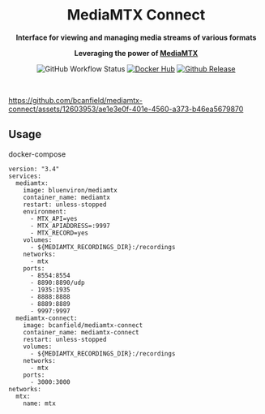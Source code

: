 <div align="center">
  <h1 align="center">
  MediaMTX Connect
</h1>
  
  <strong>Interface for viewing and managing media streams of various formats </strong>
  
  <strong>Leveraging the power of [MediaMTX](https://github.com/bluenviron/mediamtx) </strong>

  ![GitHub Workflow Status](https://img.shields.io/github/actions/workflow/status/bcanfield/mediamtx-connect/ci.yml?label=CI)
  [![Docker Hub](https://img.shields.io/badge/bcanfield/mediamtx--connect-docker?label=docker&color=blue)](https://hub.docker.com/r/bcanfield/mediamtx-connect)
  [![Github Release](https://img.shields.io/github/v/release/bcanfield/mediamtx-connect)](https://github.com/bcanfield/mediamtx-connect/releases)
</div>
<br>


https://github.com/bcanfield/mediamtx-connect/assets/12603953/ae1e3e0f-401e-4560-a373-b46ea5679870

## Usage

docker-compose

```
version: "3.4"
services:
  mediamtx:
    image: bluenviron/mediamtx
    container_name: mediamtx
    restart: unless-stopped
    environment:
      - MTX_API=yes
      - MTX_APIADDRESS=:9997
      - MTX_RECORD=yes
    volumes:
      - ${MEDIAMTX_RECORDINGS_DIR}:/recordings
    networks:
      - mtx
    ports:
      - 8554:8554
      - 8890:8890/udp
      - 1935:1935
      - 8888:8888
      - 8889:8889
      - 9997:9997
  mediamtx-connect:
    image: bcanfield/mediamtx-connect
    container_name: mediamtx-connect
    restart: unless-stopped
    volumes:
      - ${MEDIAMTX_RECORDINGS_DIR}:/recordings
    networks:
      - mtx
    ports:
      - 3000:3000
networks:
  mtx:
    name: mtx

```
